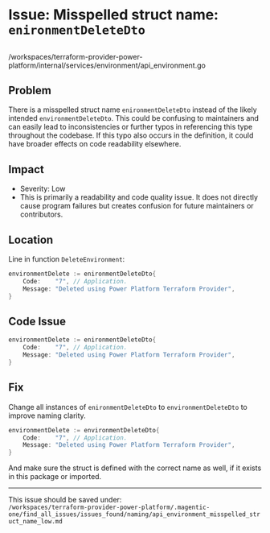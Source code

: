 # Issue: Misspelled struct name: `enironmentDeleteDto`

##

/workspaces/terraform-provider-power-platform/internal/services/environment/api_environment.go

## Problem

There is a misspelled struct name `enironmentDeleteDto` instead of the likely intended `environmentDeleteDto`. This could be confusing to maintainers and can easily lead to inconsistencies or further typos in referencing this type throughout the codebase. If this typo also occurs in the definition, it could have broader effects on code readability elsewhere.

## Impact

- Severity: Low
- This is primarily a readability and code quality issue. It does not directly cause program failures but creates confusion for future maintainers or contributors.

## Location

Line in function `DeleteEnvironment`:

```go
environmentDelete := enironmentDeleteDto{
	Code:    "7", // Application.
	Message: "Deleted using Power Platform Terraform Provider",
}
```

## Code Issue

```go
environmentDelete := enironmentDeleteDto{
	Code:    "7", // Application.
	Message: "Deleted using Power Platform Terraform Provider",
}
```

## Fix

Change all instances of `enironmentDeleteDto` to `environmentDeleteDto` to improve naming clarity.

```go
environmentDelete := environmentDeleteDto{
	Code:    "7", // Application.
	Message: "Deleted using Power Platform Terraform Provider",
}
```

And make sure the struct is defined with the correct name as well, if it exists in this package or imported.

---

This issue should be saved under:  
`/workspaces/terraform-provider-power-platform/.magentic-one/find_all_issues/issues_found/naming/api_environment_misspelled_struct_name_low.md`
